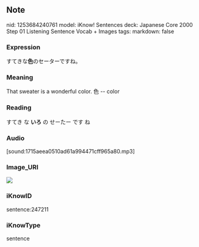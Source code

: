 ## Note
nid: 1253684240761
model: iKnow! Sentences
deck: Japanese Core 2000 Step 01 Listening Sentence Vocab + Images
tags: 
markdown: false

### Expression
<!DOCTYPE html>
<title></title>
すてきな<b>色</b>のセーターですね。



### Meaning
That sweater is a wonderful color.
色 -- color

### Reading
<!DOCTYPE html>
<title></title>
すてき な <b>いろ</b> の せーたー です ね



### Audio
[sound:1715aeea0510ad61a994471cff965a80.mp3]

### Image_URI
<!DOCTYPE html>
<title></title>
<img src="dc9ba33bcb38ce57dd14fea7cdd79c72.jpg">



### iKnowID
sentence:247211

### iKnowType
sentence
